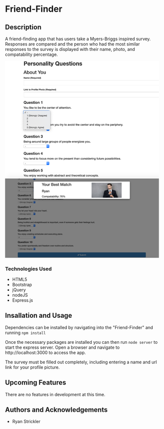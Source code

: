 # Friend-Finder

## Description

A friend-finding app that has users take a Myers-Briggs inspired survey. Responses are compared and the person who had the most similar responses to the survey is displayed with their name, photo, and compatability percentage.

![survey](/screenshots/survey.png)
![survey](/screenshots/match.png)

### Technologies Used

- HTML5
- Bootstrap
- jQuery
- nodeJS
- Express.js 

## Insallation and Usage

Dependencies can be installed by navigating into the "Friend-Finder" and running `npm install`

Once the necessary packages are installed you can then run `node server` to start the express server. Open a browser and navigate to http://localhost:3000 to access the app.

The survey must be filled out completely, including entering a name and url link for your profile picture.

## Upcoming Features

There are no features in development at this time.

## Authors and Acknowledgements

- Ryan Strickler

